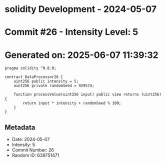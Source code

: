 ﻿# solidity Development - 2024-05-07
# Commit #26 - Intensity Level: 5
# Generated on: 2025-06-07 11:39:32
```solidity
pragma solidity ^0.8.0;

contract DataProcessor26 {
    uint256 public intensity = 5;
    uint256 private randomSeed = 929574;

    function processValue(uint256 input) public view returns (uint256) {
        return input * intensity + randomSeed % 100;
    }
}
```
## Metadata
- Date: 2024-05-07
- Intensity: 5
- Commit Number: 26
- Random ID: 639751471
